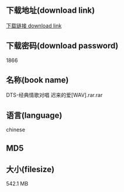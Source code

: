 ## 下载地址(download link)
[下载链接 download link](https://tutu365.netlify.app/?s=DTS-%E7%BB%8F%E5%85%B8%E6%83%85%E6%AD%8C%E5%AF%B9%E5%94%B1+%E8%BF%9F%E6%9D%A5%E7%9A%84%E7%88%B1%5BWAV%5D.rar)

## 下载密码(download password)
1866

## 名称(book name)
DTS-经典情歌对唱 迟来的爱[WAV].rar.rar

## 语言(language)
chinese

## MD5


## 大小(filesize)
542.1 MB
